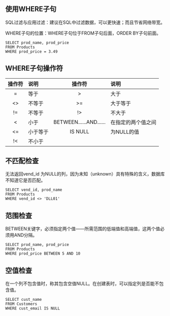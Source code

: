 ## 使用WHERE子句

SQL过滤与应用过滤：建议在SQL中过滤数据，可以更快速；而且节省网络带宽。

WHERE子句的位置：WHERE子句位于FROM子句后面，ORDER BY子句前面。

```
SELECT prod_name, prod_price
FROM Products
WHERE prod_price = 3.49
```

## WHERE子句操作符

| 操作符 | 说明 | 操作符 | 说明 |
| :---: | :--- | :---: | :--- |
| = | 等于 | &gt; | 大于 |
| &lt;&gt; | 不等于 | &gt;= | 大于等于 |
| != | 不等于 | !&gt; | 不大于 |
| &lt; | 小于 | BETWEEN......AND...... | 在指定的两个值之间 |
| &lt;= | 小于等于 | IS NULL | 为NULL的值 |
| !&lt; | 不小于 |  |  |

## 不匹配检查

无法返回vend\_id 为NULL的列，因为未知（unknown）具有特殊的含义，数据库不知道它是否匹配。

```
SELECT vend_id, prod_name
FROM Products
WHERE vend_id <> 'DLL01'
```

## 范围检查

BETWEEN关键字，必须指定两个值——所需范围的低端值和高端值，这两个值必须用AND分隔。

```
SELECT prod_name, prod_price
FROM Products
WHERE prod_price BETWEEN 5 AND 10
```

## 空值检查

在一个列不包含值时，称其包含空值NULL。在创建表时，可以指定列是否能不包含值。

```
SELECT cust_name
FROM Customers
WHERE cust_email IS NULL
```



